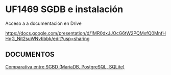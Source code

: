 # UF1469 SGDB e instalación

Acceso a a documentación en Drive

https://docs.google.com/presentation/d/1MR0dxJJOcG6tW2PQMxfQ0MnfHHqG_Nit2suWNvtibbk/edit?usp=sharing


## DOCUMENTOS

[Comparativa entre SGBD (MariaDB, PostgreSQL, SQLite)](./comparativa-SGBGD-relacionales.md)